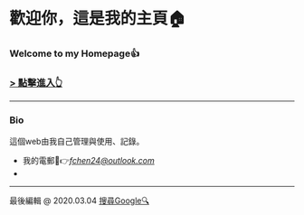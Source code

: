 ﻿
# 歡迎你，這是我的主頁🏠
### Welcome to my Homepage👍

### [**\> 點擊進入👆**](https://fchen24.github.io)
***
### Bio
這個web由我自己管理與使用、記錄。

 - 我的電郵📧👉*fchen24@outlook.com*
 - 

***
最後編輯 @ 2020.03.04
[搜尋Google🔍](https://google.com)
